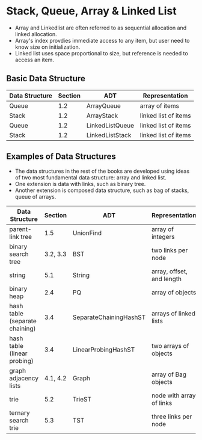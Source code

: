 # Stack, Queue, Array & Linked List
- Array and Linkedlist are often referred to as sequential allocation and linked allocation. 
- Array's index provdies immediate access to any item, but user need to know size on initialization.
- Linked list uses space proportional to size, but reference is needed to access an item.

## Basic Data Structure
| Data Structure                        | Section   | ADT                         | Representation                |
|---------------------------------------|-----------|-----------------------------|-------------------------------|
| Queue                                 | 1.2       | ArrayQueue                  | array of items                |
| Stack                                 | 1.2       | ArrayStack                  | linked list of items          |
| Queue                                 | 1.2       | LinkedListQueue             | linked list of items          |
| Stack                                 | 1.2       | LinkedListStack             | linked list of items          |

## Examples of Data Structures
- The data structures in the rest of the books are developed using ideas of two most fundamental data structure: array and linked list.
- One extension is data with links, such as binary tree. 
- Another extension is composed data structure, such as bag of stacks, queue of arrays.

| Data Structure                        | Section   | ADT                         | Representation                |
|---------------------------------------|-----------|-----------------------------|-------------------------------|
| parent-link tree                      | 1.5       | UnionFind                   | array of integers             |
| binary search tree                    | 3.2, 3.3  | BST                         | two links per node            |
| string                                | 5.1       | String                      | array, offset, and length     |
| binary heap                           | 2.4       | PQ                          | array of objects              |
| hash table (separate chaining)        | 3.4       | SeparateChainingHashST      | arrays of linked lists        |
| hash table (linear probing)           | 3.4       | LinearProbingHashST         | two arrays of objects         |
| graph adjacency lists                 | 4.1, 4.2  | Graph                       | array of Bag objects          |
| trie                                  | 5.2       | TrieST                      | node with array of links      |
| ternary search trie                   | 5.3       | TST                         | three links per node          |



